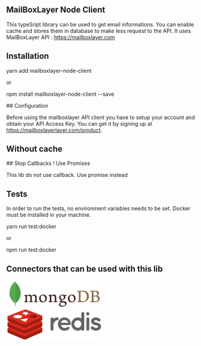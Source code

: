 ## MailBoxLayer Node Client

This typeSript library can be used to get email informations.
You can enable cache and stores them in database to make less request to the API.
It uses MailBoxLayer API : https://mailboxlayer.com

## Installation

yarn add mailboxlayer-node-client

or 

npm install mailboxlayer-node-client --save

## Configuration

Before using the mailboxlayer API client you have to setup your account and obtain your API Access Key.
You can get it by signing up at https://mailboxlayerlayer.com/product.


## Without cache



## Stop Callbacks ! Use Promises

This lib do not use callback. Use promise instead

## Tests

In order to run the tests, no environment variables needs to be set.
Docker must be installed in your machine.

yarn run test:docker

or 

npm run test:docker

## Connectors that can be used with this lib
![mongo-logo](./assets/mongodb.png )
![redis-logo](./assets/redis.png )

